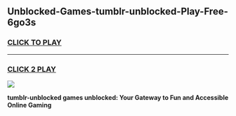 
## Unblocked-Games-tumblr-unblocked-Play-Free-6go3s
<h3>
<a href="https://premium76.site?title=tumblr-unblocked&ref=19M">CLICK TO PLAY</a></h3>
<hr>

<h3>
<a href="https://premium76.site?title=tumblr-unblocked&ref=19M">CLICK 2 PLAY</a>
  
</h3>

<a href="https://premium76.site?title=tumblr-unblocked&ref=19M"><img src="https://clearcache.store/games.png"></a>


**tumblr-unblocked games unblocked: Your Gateway to Fun and Accessible Online Gaming**
